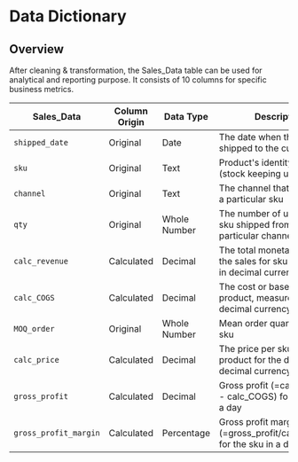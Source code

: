 # Data Dictionary

## Overview

After cleaning & transformation, the Sales_Data table can be used for analytical and reporting purpose. It consists of 10 columns for specific business metrics.

| Sales_Data           | Column Origin | Data Type     | Description                                                                                         |
|----------------------|--------------|---------------|-----------------------------------------------------------------------------------------------------|
| `shipped_date`         | Original     | Date          | The date when the sku was shipped to the customer.                                                  |
| `sku`                  | Original     | Text          | Product's identity code (stock keeping unit)                                                        |
| `channel`              | Original     | Text          | The channel that distributed a particular sku                                                       |
| `qty`                  | Original     | Whole Number  | The number of units of the sku shipped from a particular channel in a day                           |
| `calc_revenue`         | Calculated   | Decimal       | The total monetary value of the sales for sku for the day, in decimal currency units                |
| `calc_COGS`            | Calculated   | Decimal       | The cost or base price of the product, measured in decimal currency units                           |
| `MOQ_order`            | Original     | Whole Number  | Mean order quantity for an sku                                                                      |
| `calc_price`           | Calculated   | Decimal       | The price per sku of the product for the day, in decimal currency units                             |
| `gross_profit`         | Calculated   | Decimal       | Gross profit (=calc_revenue - calc_COGS) for the sku in a day                                       |
| `gross_profit_margin`  | Calculated   | Percentage    | Gross profit margin (=gross_profit/calc_revenue) for the sku in a day                               |
